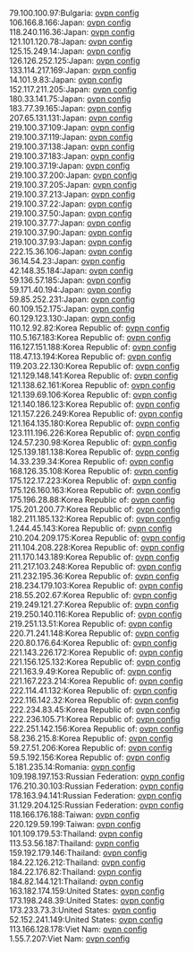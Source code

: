 79.100.100.97:Bulgaria: [ovpn config](vpn/79_100_100_97.ovpn)  
106.166.8.166:Japan: [ovpn config](vpn/106_166_8_166.ovpn)  
118.240.116.36:Japan: [ovpn config](vpn/118_240_116_36.ovpn)  
121.101.120.78:Japan: [ovpn config](vpn/121_101_120_78.ovpn)  
125.15.249.14:Japan: [ovpn config](vpn/125_15_249_14.ovpn)  
126.126.252.125:Japan: [ovpn config](vpn/126_126_252_125.ovpn)  
133.114.217.169:Japan: [ovpn config](vpn/133_114_217_169.ovpn)  
14.101.9.83:Japan: [ovpn config](vpn/14_101_9_83.ovpn)  
152.117.211.205:Japan: [ovpn config](vpn/152_117_211_205.ovpn)  
180.33.141.75:Japan: [ovpn config](vpn/180_33_141_75.ovpn)  
183.77.39.165:Japan: [ovpn config](vpn/183_77_39_165.ovpn)  
207.65.131.131:Japan: [ovpn config](vpn/207_65_131_131.ovpn)  
219.100.37.109:Japan: [ovpn config](vpn/219_100_37_109.ovpn)  
219.100.37.119:Japan: [ovpn config](vpn/219_100_37_119.ovpn)  
219.100.37.138:Japan: [ovpn config](vpn/219_100_37_138.ovpn)  
219.100.37.183:Japan: [ovpn config](vpn/219_100_37_183.ovpn)  
219.100.37.19:Japan: [ovpn config](vpn/219_100_37_19.ovpn)  
219.100.37.200:Japan: [ovpn config](vpn/219_100_37_200.ovpn)  
219.100.37.205:Japan: [ovpn config](vpn/219_100_37_205.ovpn)  
219.100.37.213:Japan: [ovpn config](vpn/219_100_37_213.ovpn)  
219.100.37.22:Japan: [ovpn config](vpn/219_100_37_22.ovpn)  
219.100.37.50:Japan: [ovpn config](vpn/219_100_37_50.ovpn)  
219.100.37.77:Japan: [ovpn config](vpn/219_100_37_77.ovpn)  
219.100.37.90:Japan: [ovpn config](vpn/219_100_37_90.ovpn)  
219.100.37.93:Japan: [ovpn config](vpn/219_100_37_93.ovpn)  
222.15.36.106:Japan: [ovpn config](vpn/222_15_36_106.ovpn)  
36.14.54.23:Japan: [ovpn config](vpn/36_14_54_23.ovpn)  
42.148.35.184:Japan: [ovpn config](vpn/42_148_35_184.ovpn)  
59.136.57.185:Japan: [ovpn config](vpn/59_136_57_185.ovpn)  
59.171.40.194:Japan: [ovpn config](vpn/59_171_40_194.ovpn)  
59.85.252.231:Japan: [ovpn config](vpn/59_85_252_231.ovpn)  
60.109.152.175:Japan: [ovpn config](vpn/60_109_152_175.ovpn)  
60.129.123.130:Japan: [ovpn config](vpn/60_129_123_130.ovpn)  
110.12.92.82:Korea Republic of: [ovpn config](vpn/110_12_92_82.ovpn)  
110.5.167.183:Korea Republic of: [ovpn config](vpn/110_5_167_183.ovpn)  
116.127.151.188:Korea Republic of: [ovpn config](vpn/116_127_151_188.ovpn)  
118.47.13.194:Korea Republic of: [ovpn config](vpn/118_47_13_194.ovpn)  
119.203.22.130:Korea Republic of: [ovpn config](vpn/119_203_22_130.ovpn)  
121.129.148.141:Korea Republic of: [ovpn config](vpn/121_129_148_141.ovpn)  
121.138.62.161:Korea Republic of: [ovpn config](vpn/121_138_62_161.ovpn)  
121.139.69.106:Korea Republic of: [ovpn config](vpn/121_139_69_106.ovpn)  
121.140.186.123:Korea Republic of: [ovpn config](vpn/121_140_186_123.ovpn)  
121.157.226.249:Korea Republic of: [ovpn config](vpn/121_157_226_249.ovpn)  
121.164.135.180:Korea Republic of: [ovpn config](vpn/121_164_135_180.ovpn)  
123.111.196.226:Korea Republic of: [ovpn config](vpn/123_111_196_226.ovpn)  
124.57.230.98:Korea Republic of: [ovpn config](vpn/124_57_230_98.ovpn)  
125.139.181.138:Korea Republic of: [ovpn config](vpn/125_139_181_138.ovpn)  
14.33.239.34:Korea Republic of: [ovpn config](vpn/14_33_239_34.ovpn)  
168.126.35.108:Korea Republic of: [ovpn config](vpn/168_126_35_108.ovpn)  
175.122.17.223:Korea Republic of: [ovpn config](vpn/175_122_17_223.ovpn)  
175.126.160.163:Korea Republic of: [ovpn config](vpn/175_126_160_163.ovpn)  
175.196.28.88:Korea Republic of: [ovpn config](vpn/175_196_28_88.ovpn)  
175.201.200.77:Korea Republic of: [ovpn config](vpn/175_201_200_77.ovpn)  
182.211.185.132:Korea Republic of: [ovpn config](vpn/182_211_185_132.ovpn)  
1.244.45.143:Korea Republic of: [ovpn config](vpn/1_244_45_143.ovpn)  
210.204.209.175:Korea Republic of: [ovpn config](vpn/210_204_209_175.ovpn)  
211.104.208.228:Korea Republic of: [ovpn config](vpn/211_104_208_228.ovpn)  
211.170.143.189:Korea Republic of: [ovpn config](vpn/211_170_143_189.ovpn)  
211.217.103.248:Korea Republic of: [ovpn config](vpn/211_217_103_248.ovpn)  
211.232.195.36:Korea Republic of: [ovpn config](vpn/211_232_195_36.ovpn)  
218.234.179.103:Korea Republic of: [ovpn config](vpn/218_234_179_103.ovpn)  
218.55.202.67:Korea Republic of: [ovpn config](vpn/218_55_202_67.ovpn)  
219.249.121.27:Korea Republic of: [ovpn config](vpn/219_249_121_27.ovpn)  
219.250.140.116:Korea Republic of: [ovpn config](vpn/219_250_140_116.ovpn)  
219.251.13.51:Korea Republic of: [ovpn config](vpn/219_251_13_51.ovpn)  
220.71.241.148:Korea Republic of: [ovpn config](vpn/220_71_241_148.ovpn)  
220.80.176.64:Korea Republic of: [ovpn config](vpn/220_80_176_64.ovpn)  
221.143.226.172:Korea Republic of: [ovpn config](vpn/221_143_226_172.ovpn)  
221.156.125.132:Korea Republic of: [ovpn config](vpn/221_156_125_132.ovpn)  
221.163.9.49:Korea Republic of: [ovpn config](vpn/221_163_9_49.ovpn)  
221.167.223.214:Korea Republic of: [ovpn config](vpn/221_167_223_214.ovpn)  
222.114.41.132:Korea Republic of: [ovpn config](vpn/222_114_41_132.ovpn)  
222.116.142.32:Korea Republic of: [ovpn config](vpn/222_116_142_32.ovpn)  
222.234.83.45:Korea Republic of: [ovpn config](vpn/222_234_83_45.ovpn)  
222.236.105.71:Korea Republic of: [ovpn config](vpn/222_236_105_71.ovpn)  
222.251.142.156:Korea Republic of: [ovpn config](vpn/222_251_142_156.ovpn)  
58.236.215.8:Korea Republic of: [ovpn config](vpn/58_236_215_8.ovpn)  
59.27.51.206:Korea Republic of: [ovpn config](vpn/59_27_51_206.ovpn)  
59.5.192.156:Korea Republic of: [ovpn config](vpn/59_5_192_156.ovpn)  
5.181.235.14:Romania: [ovpn config](vpn/5_181_235_14.ovpn)  
109.198.197.153:Russian Federation: [ovpn config](vpn/109_198_197_153.ovpn)  
176.210.30.103:Russian Federation: [ovpn config](vpn/176_210_30_103.ovpn)  
178.163.94.141:Russian Federation: [ovpn config](vpn/178_163_94_141.ovpn)  
31.129.204.125:Russian Federation: [ovpn config](vpn/31_129_204_125.ovpn)  
118.166.176.188:Taiwan: [ovpn config](vpn/118_166_176_188.ovpn)  
220.129.59.199:Taiwan: [ovpn config](vpn/220_129_59_199.ovpn)  
101.109.179.53:Thailand: [ovpn config](vpn/101_109_179_53.ovpn)  
113.53.56.187:Thailand: [ovpn config](vpn/113_53_56_187.ovpn)  
159.192.179.146:Thailand: [ovpn config](vpn/159_192_179_146.ovpn)  
184.22.126.212:Thailand: [ovpn config](vpn/184_22_126_212.ovpn)  
184.22.176.82:Thailand: [ovpn config](vpn/184_22_176_82.ovpn)  
184.82.144.121:Thailand: [ovpn config](vpn/184_82_144_121.ovpn)  
163.182.174.159:United States: [ovpn config](vpn/163_182_174_159.ovpn)  
173.198.248.39:United States: [ovpn config](vpn/173_198_248_39.ovpn)  
173.233.73.3:United States: [ovpn config](vpn/173_233_73_3.ovpn)  
52.152.241.149:United States: [ovpn config](vpn/52_152_241_149.ovpn)  
113.166.128.178:Viet Nam: [ovpn config](vpn/113_166_128_178.ovpn)  
1.55.7.207:Viet Nam: [ovpn config](vpn/1_55_7_207.ovpn)  
